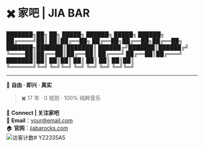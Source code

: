 # ✖️ 家吧 | JIA BAR 

███████╗██╗  ██╗ █████╗     ██████╗  █████╗ ██████╗ 
██╔════╝██║  ██║██╔══██╗    ██╔══██╗██╔══██╗██╔══██╗
███████╗███████║███████║    ██████╔╝███████║██████╔╝
╚════██║██╔══██║██╔══██║    ██╔═══╝ ██╔══██║██╔═══╝ 
███████║██║  ██║██║  ██║    ██║     ██║  ██║██║     
╚══════╝╚═╝  ╚═╝╚═╝  ╚═╝    ╚═╝     ╚═╝  ╚═╝╚═╝   

---
🎸 **自由 · 即兴 · 真实**  
> ✖️ 17 年 · 0 规则 · 100% 纯粹音乐  

📢 **Connect | 关注家吧**  
📧 **Email**：[your@email.com](mailto:your@email.com)  
🏠 **官网**：[jiabarocks.com](https://jiabarocks.com)  
![访客计数](https://visitor-badge.laobi.icu/badge?page_id=yourusername.yourusername)# YZ2335A5
